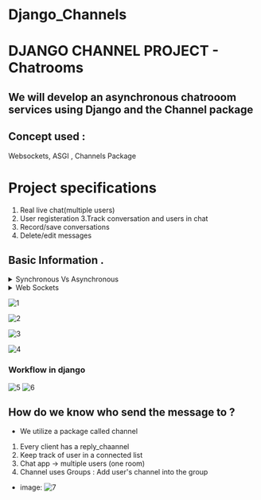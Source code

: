 # Django_Channels
# DJANGO CHANNEL PROJECT - Chatrooms
## We will develop an asynchronous chatrooom services using Django and the Channel package
## Concept used :
 Websockets, ASGI , Channels Package

# Project specifications
1. Real live chat(multiple users)
2. User registeration
3.Track conversation and users in chat
4. Record/save conversations
5. Delete/edit messages

## Basic Information .
<details><summary>Synchronous Vs Asynchronous</summary>
<p>

1. Synchronous :- Synchronous communication is limited due to the lapses in application updates that are presented to the user at regular intervals. Even if a synchronous application is designed so that it automatically refreshes information from the application server at regular intervals (for example, every 12 seconds), there will still be consistent periods of delay between data refreshes.
- web synchronous request (HTTP request)
- send request -> stop executing -> wait for reply
- HTTP 200 or HTTP 404  etc

2. Asynchronous :Asynchronous  applications deliver continuously updated application data to users. This is achieved by separating client requests from application updates. Multiple asynchronous communications between client and server may occur simultaneously or in parallel with one another.
- Make request "launch" the request
- forget about it -> carry on executing tasks
- define/create a callback function
</p>
</details>



<details><summary>Web Sockets</summary>
<p>

### Websockets allows us to create a aynchronous environment
- Bi-directional protocol : server and client message at any time  
> HTTP Protocol is unidirectional
- Full-duplex communication : client and server can talk to each other independently at the same time
- Supported by most browsers
- Secured Websocket's (WSS)  

</p>
</details>

![1](https://user-images.githubusercontent.com/72485869/147384698-b675f058-fca1-4467-99db-98c3af4e5204.jpeg)

![2](https://user-images.githubusercontent.com/72485869/147384700-00a0ca23-15aa-449c-b5c1-971103991dbd.jpeg)

![3](https://user-images.githubusercontent.com/72485869/147384702-36792fc4-88d2-44f4-810e-69264ad0ac31.jpeg)

![4](https://user-images.githubusercontent.com/72485869/147384713-a2bb85e9-e8a2-4620-bc44-630c19de42af.jpeg)

### Workflow in django

![5](https://user-images.githubusercontent.com/72485869/147384759-a6f84cd7-3799-4f11-8cdb-bf50e6af5020.jpeg)
![6](https://user-images.githubusercontent.com/72485869/147384760-487cf103-26c0-4e8d-adb8-059a3f050293.jpeg)


## How do we know who send the message to ?
- We utilize a package called channel
1. Every client has a reply_chaannel
2. Keep track of user in a connected list
3. Chat app -> multiple users (one room)
4. Channel uses Groups : Add user's channel into the group

- image: 
![7](https://user-images.githubusercontent.com/72485869/147384763-85e80974-e189-41a4-9673-b065c9840553.jpeg)




